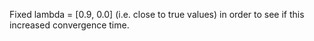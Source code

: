 Fixed lambda = [0.9, 0.0] (i.e. close to true values) in order to see if this increased convergence time.